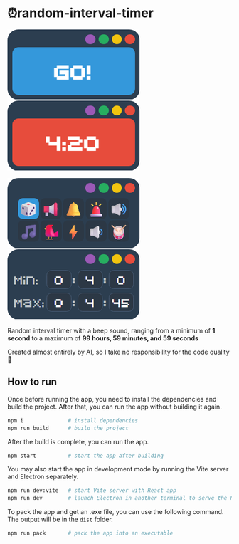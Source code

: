 # ⏰random-interval-timer

![Screenshot1](./readme/1.png)
![Screenshot2](./readme/2.png)

![Screenshot3](./readme/3.png)
![Screenshot4](./readme/4.png)

Random interval timer with a beep sound, ranging from a minimum of **1 second** to a maximum of **99 hours, 59 minutes, and 59 seconds**

Created almost entirely by AI, so I take no responsibility for the code quality 🐸

## How to run
Once before running the app, you need to install the dependencies and build the project. After that, you can run the app without building it again.
```bash
npm i              # install dependencies
npm run build      # build the project
```

After the build is complete, you can run the app.
```bash
npm start          # start the app after building
```

You may also start the app in development mode by running the Vite server and Electron separately.
```bash
npm run dev:vite   # start Vite server with React app
npm run dev        # launch Electron in another terminal to serve the React app
```

To pack the app and get an .exe file, you can use the following command. The output will be in the `dist` folder.
```bash
npm run pack       # pack the app into an executable
```
